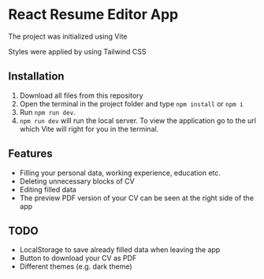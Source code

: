 # React Resume Editor App

The project was initialized using Vite

Styles were applied by using Tailwind CSS

## Installation

1. Download all files from this repository
2. Open the terminal in the project folder and type `npm install` or `npm i`
3. Run `npm run dev`.
4. `npm run dev` will run the local server. To view the application go to the url which Vite will right for you in the terminal.

## Features

- Filling your personal data, working experience, education etc.
- Deleting unnecessary blocks of CV
- Editing filled data
- The preview PDF version of your CV can be seen at the right side of the app

## TODO
- LocalStorage to save already filled data when leaving the app
- Button to download your CV as PDF
- Different themes (e.g. dark theme)

